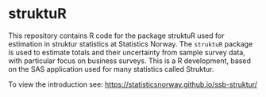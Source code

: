 # struktuR
This repository contains R code for the package struktuR used for estimation in struktur statistics at Statistics Norway. The `struktuR` package is used to estimate totals and their uncertainty from sample survey data, with particular focus on business surveys. This is a R development, based on the SAS application used for many statistics called Struktur.

To view the introduction see:
https://statisticsnorway.github.io/ssb-struktur/
